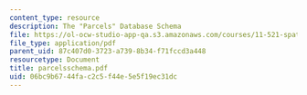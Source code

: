 ```yaml
---
content_type: resource
description: The "Parcels" Database Schema
file: https://ol-ocw-studio-app-qa.s3.amazonaws.com/courses/11-521-spatial-database-management-and-advanced-geographic-information-systems-spring-2003/06bc9b6744fac2c5f44e5e5f19ec31dc_parcelsschema.pdf
file_type: application/pdf
parent_uid: 87c407d0-3723-a739-8b34-f71fccd3a448
resourcetype: Document
title: parcelsschema.pdf
uid: 06bc9b67-44fa-c2c5-f44e-5e5f19ec31dc
---
```

